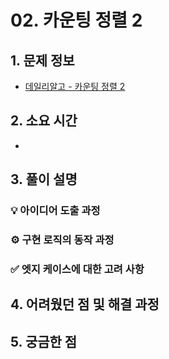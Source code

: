 # 02. 카운팅 정렬 2

## 1. 문제 정보
- [데일리알고 - 카운팅 정렬 2](https://dailyalgo.kr/ko/problems/177)

## 2. 소요 시간
- 

## 3. 풀이 설명
### 💡 아이디어 도출 과정

### ⚙️ 구현 로직의 동작 과정

### ✅ 엣지 케이스에 대한 고려 사항

## 4. 어려웠던 점 및 해결 과정

## 5. 궁금한 점

